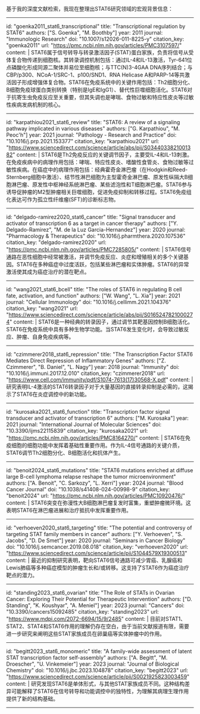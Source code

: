 基于我的深度文献检索，我现在整理出STAT6研究领域的宏观背景信息：

----
id: "goenka2011_stat6_transcriptional"
title: "Transcriptional regulation by STAT6"
authors: ["S. Goenka", "M. Boothby"]
year: 2011
journal: "Immunologic Research"
doi: "10.1007/s12026-011-8225-y"
citation_key: "goenka2011"
url: "https://pmc.ncbi.nlm.nih.gov/articles/PMC3107597/"
content: |
  STAT6属于信号转导与转录激活因子(STAT)蛋白家族，负责将信号从受体复合物传递到细胞核。其转录调控机制包括：通过IL-4和IL-13激活，Tyr-641位点磷酸化形成同源二聚体并易位至细胞核；与TTC(N)3-4GAA DNA序列结合；与CBP/p300、NCoA-1/SRC-1、p100/SND1、RNA Helicase A和PARP-14等共激活因子形成增强体复合物。STAT6在免疫系统中的关键作用包括：Th2细胞分化、B细胞免疫球蛋白类别转换（特别是IgE和IgG1）、替代性巨噬细胞活化。STAT6对于抗寄生虫免疫反应至关重要，但其失调也是哮喘、食物过敏和特应性皮炎等过敏性疾病发病机制的核心。

----
id: "karpathiou2021_stat6_review"
title: "STAT6: A review of a signaling pathway implicated in various diseases"
authors: ["G. Karpathiou", "M. Peoc'h"]
year: 2021
journal: "Pathology - Research and Practice"
doi: "10.1016/j.prp.2021.153377"
citation_key: "karpathiou2021"
url: "https://www.sciencedirect.com/science/article/abs/pii/S0344033821001382"
content: |
  STAT6是Th2免疫反应的关键调节因子，主要受IL-4和IL-13刺激。在免疫疾病中的病理作用包括：哮喘、特应性皮炎、嗜酸性食管炎、食物过敏等过敏性疾病。在癌症中的病理作用包括：经典霍奇金淋巴瘤（在Hodgkin和Reed-Sternberg细胞中激活）、结节性淋巴细胞为主型霍奇金淋巴瘤、原发性纵隔大B细胞淋巴瘤、原发性中枢神经系统淋巴瘤、某些滤泡性和T细胞淋巴瘤。STAT6参与诱导促肿瘤的M2型肿瘤相关巨噬细胞，促进免疫抑制和转移过程。STAT6免疫组化表达可作为孤立性纤维瘤(SFT)的诊断标志物。

----
id: "delgado-ramirez2020_stat6_cancer"
title: "Signal transducer and activator of transcription 6 as a target in cancer therapy"
authors: ["Y. Delgado-Ramirez", "M. de la Luz Garcia-Hernandez"]
year: 2020
journal: "Pharmacology & Therapeutics"
doi: "10.1016/j.pharmthera.2020.107536"
citation_key: "delgado-ramirez2020"
url: "https://pmc.ncbi.nlm.nih.gov/articles/PMC7285805/"
content: |
  STAT6信号通路在恶性细胞中经常被激活，并调节免疫反应、炎症和增殖相关的多个关键基因。STAT6在多种癌症中过度活跃，包括某些淋巴瘤和实体肿瘤。STAT6的异常激活使其成为癌症治疗的潜在靶点。

----
id: "wang2021_stat6_bcell"
title: "The roles of STAT6 in regulating B cell fate, activation, and function"
authors: ["W. Wang", "L. Xia"]
year: 2021
journal: "Cellular Immunology"
doi: "10.1016/j.cellimm.2021.104376"
citation_key: "wang2021"
url: "https://www.sciencedirect.com/science/article/abs/pii/S0165247821000274"
content: |
  STAT6是一种经典的转录因子，通过调节其靶基因控制B细胞活化。STAT6在免疫系统中具有多种生物学功能。当STAT6发生变化时，会导致过敏反应、肿瘤、自身免疫疾病等。

----
id: "czimmerer2018_stat6_repression"
title: "The Transcription Factor STAT6 Mediates Direct Repression of Inflammatory Genes"
authors: ["Z. Czimmerer", "B. Daniel", "L. Nagy"]
year: 2018
journal: "Immunity"
doi: "10.1016/j.immuni.2017.12.010"
citation_key: "czimmerer2018"
url: "https://www.cell.com/immunity/pdf/S1074-7613(17)30568-X.pdf"
content: |
 研究表明IL-4激活的STAT6转录因子对于大量基因的直接转录抑制是必需的，这揭示了STAT6在炎症调控中的新功能。

----
id: "kurosaka2021_stat6_function"
title: "Transcription factor signal transducer and activator of transcription 6"
authors: ["M. Kurosaka"]
year: 2021
journal: "International Journal of Molecular Sciences"
doi: "10.3390/ijms22115839"
citation_key: "kurosaka2021"
url: "https://pmc.ncbi.nlm.nih.gov/articles/PMC8164270/"
content: |
  STAT6在免疫细胞的细胞功能中发挥着基础性重要作用。作为IL-4信号通路的关键介质，STAT6调节Th2细胞分化、B细胞活化和抗体产生。

----
id: "benoit2024_stat6_mutations"
title: "STAT6 mutations enriched at diffuse large B-cell lymphoma relapse reshape the tumor microenvironment"
authors: ["A. Benoit", "C. Sarkozy", "L. Xerri"]
year: 2024
journal: "Blood Cancer Journal"
doi: "10.1038/s41408-024-00998-9"
citation_key: "benoit2024"
url: "https://pmc.ncbi.nlm.nih.gov/articles/PMC10920476/"
content: |
  STAT6突变在弥漫性大B细胞淋巴瘤复发时富集，重塑肿瘤微环境。这表明STAT6在淋巴瘤进展和治疗抵抗中发挥重要作用。

----
id: "verhoeven2020_stat6_targeting"
title: "The potential and controversy of targeting STAT family members in cancer"
authors: ["Y. Verhoeven", "S. Jacobs", "D. De Smet"]
year: 2020
journal: "Seminars in Cancer Biology"
doi: "10.1016/j.semcancer.2019.08.018"
citation_key: "verhoeven2020"
url: "https://www.sciencedirect.com/science/article/pii/S1044579X19300513"
content: |
 最近的抑制研究表明，靶向STAT6信号通路可减少胃癌、乳腺癌和Lewis肺癌等多种癌症模型的肿瘤生长和/或转移。这支持了STAT6作为癌症治疗靶点的潜力。

----
id: "standing2023_stat6_ovarian"
title: "The Role of STATs in Ovarian Cancer: Exploring Their Potential for Therapeutic Intervention"
authors: ["D. Standing", "K. Koushyar", "A. Meniel"]
year: 2023
journal: "Cancers"
doi: "10.3390/cancers15092485"
citation_key: "standing2023"
url: "https://www.mdpi.com/2072-6694/15/9/2485"
content: |
 目前对STAT1、STAT2、STAT4和STAT6作用的理解仍存在空白，由于当前文献报道有限，需要进一步研究来阐明这些STAT家族成员在卵巢癌等实体肿瘤中的作用。

----
id: "begitt2023_stat6_monomeric"
title: "A family-wide assessment of latent STAT transcription factor self-assembly"
authors: ["A. Begitt", "M. Droescher", "U. Vinkemeier"]
year: 2023
journal: "Journal of Biological Chemistry"
doi: "10.1016/j.jbc.2023.104878"
citation_key: "begitt2023"
url: "https://www.sciencedirect.com/science/article/pii/S0021925823003459"
content: |
 研究发现STAT6是单体形式，与其他STAT家族成员不同。这种结构差异可能解释了STAT6在信号转导和功能调控中的独特性，为理解其病理生理作用提供了新的结构基础。

----